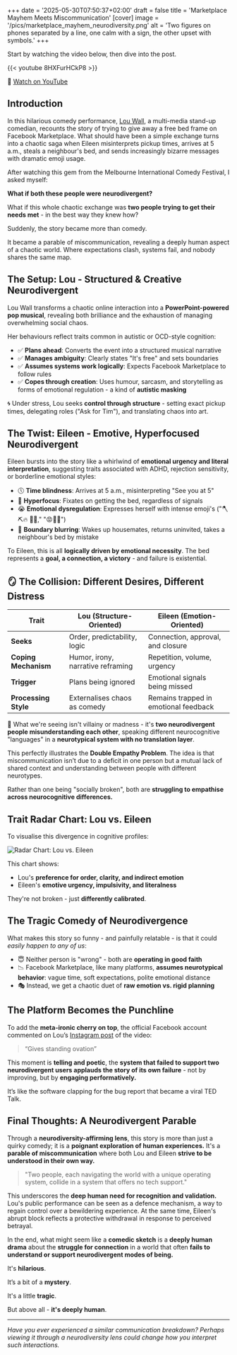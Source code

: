+++
date = '2025-05-30T07:50:37+02:00'
draft = false
title = 'Marketplace Mayhem Meets Miscommunication'
[cover]
    image = '/pics/marketplace_mayhem_neurodiversity.png'
    alt = 'Two figures on phones separated by a line, one calm with a sign, the other upset with symbols.'
+++

Start by watching the video below, then dive into the post.

{{< youtube 8HXFurHCkP8 >}}

🔗 [Watch on YouTube](https://www.youtube.com/watch?v=8HXFurHCkP8)

## Introduction
In this hilarious comedy performance, [Lou Wall](https://www.instagram.com/thelouwall/), a multi-media stand-up comedian, recounts the story of trying to give away a free bed frame on Facebook Marketplace. What should have been a simple exchange turns into a chaotic saga when Eileen misinterprets pickup times, arrives at 5 a.m., steals a neighbour's bed, and sends increasingly bizarre messages with dramatic emoji usage.

After watching this gem from the Melbourne International Comedy Festival, I asked myself:

**What if both these people were neurodivergent?**

What if this whole chaotic exchange was **two people trying to get their needs met** - in the best way they knew how?

Suddenly, the story became more than comedy.

It became a parable of miscommunication, revealing a deeply human aspect of a chaotic world. Where expectations clash, systems fail, and nobody shares the same map.

## The Setup: Lou - Structured & Creative Neurodivergent
Lou Wall transforms a chaotic online interaction into a **PowerPoint-powered pop musical**, revealing both brilliance and the exhaustion of managing overwhelming social chaos.

Her behaviours reflect traits common in autistic or OCD-style cognition:
- ✅ **Plans ahead**: Converts the event into a structured musical narrative
- ✅ **Manages ambiguity**: Clearly states "It's free" and sets boundaries
- ✅ **Assumes systems work logically**: Expects Facebook Marketplace to follow rules
- ✅ **Copes through creation**: Uses humour, sarcasm, and storytelling as forms of emotional regulation - a kind of **autistic masking**

🌀 Under stress, Lou seeks **control through structure** - setting exact pickup times, delegating roles ("Ask for Tim"), and translating chaos into art.

## The Twist: Eileen - Emotive, Hyperfocused Neurodivergent
Eileen bursts into the story like a whirlwind of **emotional urgency and literal interpretation**, suggesting traits associated with ADHD, rejection sensitivity, or borderline emotional styles:

- 🕔 **Time blindness**: Arrives at 5 a.m., misinterpreting "See you at 5"
- 🎯 **Hyperfocus**: Fixates on getting the bed, regardless of signals
- 😭 **Emotional dysregulation**: Expresses herself with intense emoji's ("🪓⛏️🔥 🤢🔥," "😡🐬💩")
- 🚪 **Boundary blurring**: Wakes up housemates, returns uninvited, takes a neighbour's bed by mistake

To Eileen, this is all **logically driven by emotional necessity**. The bed represents a **goal, a connection, a victory** - and failure is existential.

## 🪞 The Collision: Different Desires, Different Distress

| Trait                      | **Lou** (Structure-Oriented)        | **Eileen** (Emotion-Oriented)         |
|---------------------------|-------------------------------------|---------------------------------------|
| **Seeks**                 | Order, predictability, logic         | Connection, approval, and closure     |
| **Coping Mechanism**      | Humor, irony, narrative reframing    | Repetition, volume, urgency           |
| **Trigger**               | Plans being ignored                  | Emotional signals being missed        |
| **Processing Style**      | Externalises chaos as comedy         | Remains trapped in emotional feedback |

📌 What we're seeing isn't villainy or madness - it's **two neurodivergent people misunderstanding each other**, speaking different neurocognitive "languages" in a **neurotypical system with no translation layer**.

This perfectly illustrates the **Double Empathy Problem**. The idea is that miscommunication isn’t due to a deficit in one person but a mutual lack of shared context and understanding between people with different neurotypes.

Rather than one being "socially broken", both are **struggling to empathise across neurocognitive differences.**

## Trait Radar Chart: Lou vs. Eileen
To visualise this divergence in cognitive profiles:

![Radar Chart: Lou vs. Eileen](/pics/neurodivergent-trait-profiles-Lou-vs-Eileen.png)

This chart shows:
- Lou's **preference for order, clarity, and indirect emotion**
- Eileen's **emotive urgency, impulsivity, and literalness**

They're not broken - just **differently calibrated**.

## The Tragic Comedy of Neurodivergence
What makes this story so funny - and painfully relatable - is that it could *easily happen to any of us*:
- 😇 Neither person is "wrong" - both are **operating in good faith**
- 📉 Facebook Marketplace, like many platforms, **assumes neurotypical behavior**: vague time, soft expectations, polite emotional distance
- 🎭 Instead, we get a chaotic duet of **raw emotion vs. rigid planning**

## The Platform Becomes the Punchline

To add the **meta-ironic cherry on top**, the official Facebook account commented on Lou’s [Instagram post](https://www.instagram.com/p/DIUhTSZKNPr/) of the video:

> “Gives standing ovation”

This moment is **telling and poetic**, the **system that failed to support two neurodivergent users applauds the story of its own failure** - not by improving, but by **engaging performatively.**

It’s like the software clapping for the bug report that became a viral TED Talk.

## Final Thoughts: A Neurodivergent Parable
Through a **neurodiversity-affirming lens**, this story is more than just a quirky comedy; it is a **poignant exploration of human experiences.** It's a **parable of miscommunication** where both Lou and Eileen **strive to be understood in their own way.**

> "Two people, each navigating the world with a unique operating system, collide in a system that offers no tech support."

This underscores the **deep human need for recognition and validation.** Lou's public performance can be seen as a defence mechanism, a way to regain control over a bewildering experience. At the same time, Eileen's abrupt block reflects a protective withdrawal in response to perceived betrayal.

In the end, what might seem like a **comedic sketch** is a **deeply human drama** about the **struggle for connection** in a world that often **fails to understand or support neurodivergent modes of being.**

It's **hilarious**.

It’s a bit of a **mystery**.

It's a little **tragic**.

But above all - **it's deeply human**.

---

*Have you ever experienced a similar communication breakdown? Perhaps viewing it through a neurodiversity lens could change how you interpret such interactions.*